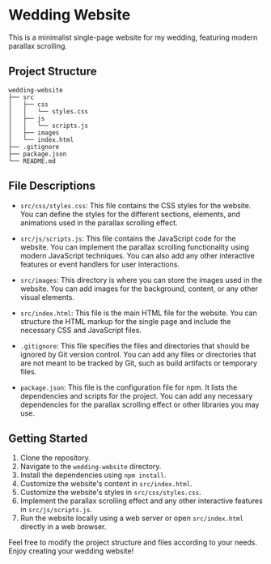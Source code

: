 # Wedding Website

This is a minimalist single-page website for my wedding, featuring modern parallax scrolling.

## Project Structure

```
wedding-website
├── src
│   ├── css
│   │   └── styles.css
│   ├── js
│   │   └── scripts.js
│   ├── images
│   └── index.html
├── .gitignore
├── package.json
└── README.md
```

## File Descriptions

- `src/css/styles.css`: This file contains the CSS styles for the website. You can define the styles for the different sections, elements, and animations used in the parallax scrolling effect.

- `src/js/scripts.js`: This file contains the JavaScript code for the website. You can implement the parallax scrolling functionality using modern JavaScript techniques. You can also add any other interactive features or event handlers for user interactions.

- `src/images`: This directory is where you can store the images used in the website. You can add images for the background, content, or any other visual elements.

- `src/index.html`: This file is the main HTML file for the website. You can structure the HTML markup for the single page and include the necessary CSS and JavaScript files.

- `.gitignore`: This file specifies the files and directories that should be ignored by Git version control. You can add any files or directories that are not meant to be tracked by Git, such as build artifacts or temporary files.

- `package.json`: This file is the configuration file for npm. It lists the dependencies and scripts for the project. You can add any necessary dependencies for the parallax scrolling effect or other libraries you may use.

## Getting Started

1. Clone the repository.
2. Navigate to the `wedding-website` directory.
3. Install the dependencies using `npm install`.
4. Customize the website's content in `src/index.html`.
5. Customize the website's styles in `src/css/styles.css`.
6. Implement the parallax scrolling effect and any other interactive features in `src/js/scripts.js`.
7. Run the website locally using a web server or open `src/index.html` directly in a web browser.

Feel free to modify the project structure and files according to your needs. Enjoy creating your wedding website!